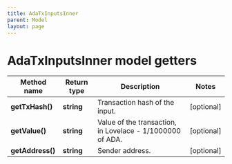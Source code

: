 ```yaml
---
title: AdaTxInputsInner
parent: Model
layout: page
---
```


# AdaTxInputsInner model getters

Method name | Return type | Description | Notes
------------ | ------------- | ------------- | -------------
**getTxHash()** | **string** | Transaction hash of the input. | [optional]
**getValue()** | **string** | Value of the transaction, in Lovelace - 1/1000000 of ADA. | [optional]
**getAddress()** | **string** | Sender address. | [optional]

